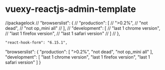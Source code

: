 # vuexy-reactjs-admin-template
//packagelock
  // "browserslist": {
  //   "production": [
  //     ">0.2%",
  //     "not dead",
  //     "not op_mini all"
  //   ],
  //   "development": [
  //     "last 1 chrome version",
  //     "last 1 firefox version",
  //     "last 1 safari version"
  //   ]
  // },

    "react-hook-form": "6.15.1",


  "browserslist": {
    "production": [
      ">0.2%",
      "not dead",
      "not op_mini all"
    ],
    "development": [
      "last 1 chrome version",
      "last 1 firefox version",
      "last 1 safari version"
    ]
  }